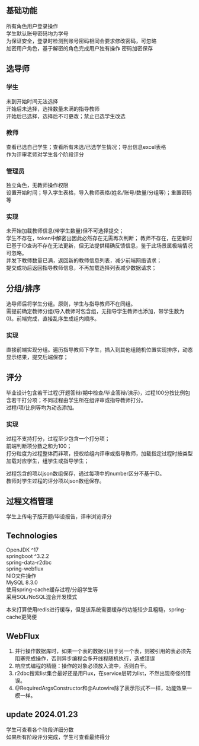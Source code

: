 ## 基础功能
所有角色用户登录操作  
学生默认账号密码均为学号  
为保证安全，登录时检测到账号密码相同会要求修改密码，可忽略  
加密用户角色，基于解密的角色完成用户独有操作
密码加密保存
## 选导师
### 学生
未到开始时间无法选择  
开始后未选择，选择数量未满的指导教师  
开始后已选择，选择后不可更改；禁止已选学生改选
### 教师
查看已选自己学生；查看所有未选/已选学生情况；导出信息excel表格  
作为评审老师对学生各个阶段评分
### 管理员
独立角色，无教师操作权限  
设置开始时间；导入学生表格，导入教师表格(姓名/账号/数量/分组等)；重置密码等
### 实现
未开始加载教师信息(带学生数量)但不可选择提交；  
学生不存在，token中解密出因此必然存在无需再次判断； 教师不存在，在更新时已基于ID查询不存在无法更新，但无法提供精确反馈信息，鉴于此场景属极端情况可忽略。  
并发下教师数量已满，返回新的教师信息列表，减少前端网络请求；  
提交成功后返回指导教师信息，不再加载选择列表减少数据请求；
## 分组/排序
选导师后将学生分组。原则，学生与指导教师不在同组。  
需提前确定教师分组(导入教师时包含组，无指导学生教师也添加，带学生数为0)。前端完成，直接乱序生成组内顺序。
### 实现
直接前端实现分组。遍历指导教师下学生，插入到其他组随机位置实现排序，动态显示结果，提交后端保存；
## 评分
毕业设计包含若干过程(开题答辩/期中检查/毕业答辩/演示)，过程100分按比例包含若干打分项；不同过程由学生所在组评审或指导教师打分。  
过程/项/比例等均为动态添加。
### 实现
过程不支持打分，过程至少包含一个打分项；  
前端判断项分数之和为100；  
打分粒度为过程整体而非项，授权给组内评审或指导教师，加载指定过程时按类型加载对应学生，组学生或指导学生；  

过程包含的项以json数组保存，通过每项中的number区分不基于ID。  
教师对学生过程的评分项以json数组保存。
## 过程文档管理
学生上传电子版开题/毕设报告，评审浏览评分
## Technologies
OpenJDK ^17  
springboot ^3.2.2  
spring-data-r2dbc  
spring-webflux  
NIO文件操作  
MySQL 8.3.0  
使用spring-cache缓存过程/分组学生等  
采用SQL/NoSQL混合开发模式  

本来打算使用redis进行缓存，但是该系统需要缓存的功能较少且粗糙，spring-cache更简便
## WebFlux
1. 并行操作数据库时，如果一个表的数据引用于另一个表，则被引用的表必须先阻塞完成操作，否则异步编程会多开线程随机执行，造成错误
2. 响应式编程的精髓：操作的对象必须放入流中，否则白干。
3. r2dbc搜索list集合最好还是用Flux，在service层转为list，不然出现奇怪的错误。
4. @RequiredArgsConstructor和@Autowire除了表示形式不一样，功能效果一模一样。
## update 2024.01.23
学生可查看各个阶段详细分数  
如果所有阶段评分完成，学生可查看最终得分
